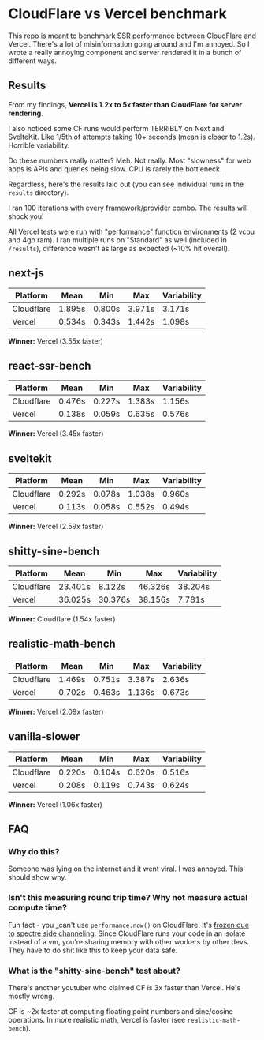 # CloudFlare vs Vercel benchmark

This repo is meant to benchmark SSR performance between CloudFlare and Vercel. There's a lot of misinformation going around and I'm annoyed. So I wrote a really annoying component and server rendered it in a bunch of different ways.

## Results

From my findings, **Vercel is 1.2x to 5x faster than CloudFlare for server rendering**.

I also noticed some CF runs would perform TERRIBLY on Next and SvelteKit. Like 1/5th of attempts taking 10+ seconds (mean is closer to 1.2s). Horrible variability.

Do these numbers really matter? Meh. Not really. Most "slowness" for web apps is APIs and queries being slow. CPU is rarely the bottleneck.

Regardless, here's the results laid out (you can see individual runs in the `results` directory).

I ran 100 iterations with every framework/provider combo. The results will shock you!

All Vercel tests were run with "performance" function environments (2 vcpu and 4gb ram). I ran multiple runs on "Standard" as well (included in `/results`), difference wasn't as large as expected (~10% hit overall).

## next-js

| Platform   | Mean   | Min    | Max    | Variability |
| ---------- | ------ | ------ | ------ | ----------- |
| Cloudflare | 1.895s | 0.800s | 3.971s | 3.171s      |
| Vercel     | 0.534s | 0.343s | 1.442s | 1.098s      |

**Winner:** Vercel (3.55x faster)

## react-ssr-bench

| Platform   | Mean   | Min    | Max    | Variability |
| ---------- | ------ | ------ | ------ | ----------- |
| Cloudflare | 0.476s | 0.227s | 1.383s | 1.156s      |
| Vercel     | 0.138s | 0.059s | 0.635s | 0.576s      |

**Winner:** Vercel (3.45x faster)

## sveltekit

| Platform   | Mean   | Min    | Max    | Variability |
| ---------- | ------ | ------ | ------ | ----------- |
| Cloudflare | 0.292s | 0.078s | 1.038s | 0.960s      |
| Vercel     | 0.113s | 0.058s | 0.552s | 0.494s      |

**Winner:** Vercel (2.59x faster)

## shitty-sine-bench

| Platform   | Mean    | Min     | Max     | Variability |
| ---------- | ------- | ------- | ------- | ----------- |
| Cloudflare | 23.401s | 8.122s  | 46.326s | 38.204s     |
| Vercel     | 36.025s | 30.376s | 38.156s | 7.781s      |

**Winner:** Cloudflare (1.54x faster)

## realistic-math-bench

| Platform   | Mean   | Min    | Max    | Variability |
| ---------- | ------ | ------ | ------ | ----------- |
| Cloudflare | 1.469s | 0.751s | 3.387s | 2.636s      |
| Vercel     | 0.702s | 0.463s | 1.136s | 0.673s      |

**Winner:** Vercel (2.09x faster)

## vanilla-slower

| Platform   | Mean   | Min    | Max    | Variability |
| ---------- | ------ | ------ | ------ | ----------- |
| Cloudflare | 0.220s | 0.104s | 0.620s | 0.516s      |
| Vercel     | 0.208s | 0.119s | 0.743s | 0.624s      |

**Winner:** Vercel (1.06x faster)

## FAQ

### Why do this?

Someone was lying on the internet and it went viral. I was annoyed. This should show why.

### Isn't this measuring round trip time? Why not measure actual compute time?

Fun fact - you \_can't use `performance.now()` on CloudFlare. It's [frozen due to spectre side channeling](https://developers.cloudflare.com/workers/runtime-apis/performance/#:~:text=When%20Workers%20are%20deployed%20to%20Cloudflare%2C%20as%20a%20security%20measure%20to%20mitigate%20against%20Spectre%20attacks). Since CloudFlare runs your code in an isolate instead of a vm, you're sharing memory with other workers by other devs. They have to do shit like this to keep your data safe.

### What is the "shitty-sine-bench" test about?

There's another youtuber who claimed CF is 3x faster than Vercel. He's mostly wrong.

CF is ~2x faster at computing floating point numbers and sine/cosine operations. In more realistic math, Vercel is faster (see `realistic-math-bench`).
